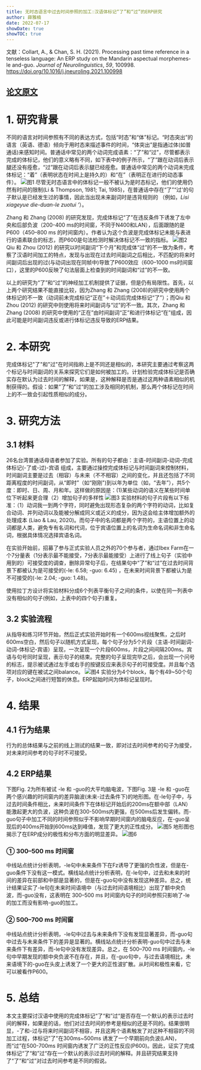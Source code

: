 ```yaml
---
title: 无时态语言中过去时间参照的加工:汉语体标记“了”和“过”的ERP研究
author: 薛雅楠
date: 2022-07-17
showDate: true
showTOC: true
---
```

文献：Collart, A., & Chan, S. H. (2021). Processing past time reference in a tenseless language: An ERP study on the Mandarin aspectual morphemes-le and-guo. _Journal of Neurolinguistics_, _59_, 100998.
https://doi.org/10.1016/j.jneuroling.2021.100998
## [论文原文](../Source_Files/2022-07-17-XYN2.Pdf)
# 1. 研究背景
不同的语言对时间参照有不同的表达方式，包括“时态”和“体”标记。“时态突出”的语言（英语、德语）倾向于用时态来描述事件的时间，“体突出”是指通过体(如普通话)来感知时间。普通话中常见的两个动词完成语素：“了”和“过”，尽管都表示完成的体标记，他们的意义略有不同，如下表中的例子所示，“了”跟在动词后表示腿还没有痊愈，“过”跟在动词后表示腿已经痊愈。普通话中常见的两个动词未完成体标记：“着”（表明状态在时间上是持久的）和“在”（表明正在进行的动态事件）。
![图1](../Supporting_Information/2022-07-17-XYN1-Fig-1.png)
尽管无时态语言中的体标记一般不被认为是时态标记，他们的使用仍然有时间的限制(Li & Thompson, 1981; Tai, 1985)，在普通话中存在“了”“过'的句子默认是已经发生过的事情，因此当出现未来副词时是违背规则的 （例如，*Lisi xiageyue die-duan-le zuotui ‘*）。

Zhang 和 Zhang (2008) 的研究发现，完成体标记“了”在违反条件下诱发了左中央和后部负波（200-400 ms的时间窗，不同于N400和LAN），后面跟随的是P600（450–800 ms 的时间窗内）。作者认为这个负波是完成体标记未能与表进行的语素联合的标志，而P600是句法检测时解决体标记不一致的指标。
![图2](../Supporting_Information/2022-07-17-XYN1-Fig-2.png)
Qiu 和 Zhou (2012) 的研究以时间副词“下个月”和完成体“过”的不一致为条件，考察了汉语时间加工的特点，发现与出现在过去时间副词之后相比，不匹配的将来时间副词后出现的过(与动词出现在同帧中)导致了P600效应（600–1000 ms时间窗口），这里的P600反映了句法层面上检查到的时间副词和“过”的不一致。

以上的研究为“了”和“过”的神经加工机制提供了证据，但是仍有局限性。首先，以上两个研究结果不能直接比较，因为Zhang 和 Zhang (2008)的研究中使用两个体标记的不一致（动词前未完成标记“正在”＋动词后完成体标记“了”）；而Qiu 和 Zhou (2012) 的研究中则使用将来时间副词与“过”的不一致。其次，Zhang 和 Zhang (2008) 的研究中使用的“正在”由时间副词“正”和进行体标记“在”组成，因此可能是时间副词违反或进行体标记违反导致的ERP结果。
# 2. 本研究
完成体标记"了"和"过"在时间指称上是不同还是相似的，本研究主要通过考察这两个标记与时间副词的关系来探究它们是如何被加工的。计划检验完成体标记是否确实存在默认为过去时间的解释，如果是，这种解释是否是通过这两种语素相似的机制获得的。假设：如果”了“和”过“的加工涉及相同的机制，那么两个体标记在时间上的不一致会引起性质相似的成分。
# 3. 研究方法
## 3.1 材料
26名台湾普通话母语者参加了实验。所有的句子都由：主语-时间副词-动词-完成体标记(-了或-过)-宾语 组成，主要通过操控完成体标记与时间副词来控制材料，时间副词主要是过去（相容）与未来（不不相容）之间的变化，并且还包括了不同距离程度的时间副词，从“即时”（如“刚刚")到以年为单位（如，“去年”），共5个度：即时、日、周、月和年。这样做的原因是：(1)某些动词的语义在某些时间单位下听起来更合理（2）增加句子的多样性
![图3](../Supporting_Information/2022-07-17-XYN1-Fig-3.png)
实验材料的句子片段有以下标准：（1）动词我一到两个字符，同时避免出现形态复杂的两个字符的动词，比如复合动词、并列动词以及能被分解成同义或近义的成分，因为这会给主体增加额外的处理成本 (Liao & Lau, 2020)。而句子中的名词都是两个字符的，主语位置上的动词都是人类，避免专有名词和代词，位于宾语位置上的名词为生命名词和非生命名词，根据具体情况选择宾语名词。

在实验开始前，招募了参与正式实验人员之外的70个参与者，通过Ibex Farm在一个7分量表（1分表示最不能接受，7分表示最能接受）上进行了线上句子（实验中用到的）可接受度的调查，删除异常句子后，在结果句中“了”和“过”在过去时间背景下都被认为是可接受的(-le: 6.58; -guo: 6.45) ，在未来时间背景下都被认为是不可接受的(-le: 2.04; -guo: 1.48)。

使用拉丁方设计将实验材料分成6个列表平衡句子之间的条件，以使在同一列表中没有相似的句子(例如，上表中的四个句子)重复。
## 3.2 实验流程
从指导和练习环节开始，然后正式实验开始时有一个600ms视线聚焦，之后时600ms空白，然后句子以随机方式呈现，每个句子分为5个片段（主语-时间副词-动词-体标记-宾语）呈现，一次呈现一个片段600ms，片段之间间隔200ms。宾语与句号同时呈现，表示句子的结束。完整的句子呈现完毕之后，会出现一个问号的标志，提示被试通过左手或右手的按键反应来表示句子的可接受度。并且每个选项对应的键在被试之间balance。
![图4](../Supporting_Information/2022-07-17-XYN1-Fig-4.png)
实验分为4个block，每个有49~50个句子，block之间进行短暂的休息。ERP起始时间为体标记呈现时。
# 4. 结果
## 4.1 行为结果
行为的总体结果与之前的线上测试的结果一致，即对过去时间参考的句子为接受，对未来时间参考的句子时不可接受。
## 4.2 ERP结果
下图Fig. 2为所有被试 -le 和 -guo的大平均脑电波，下图Fig. 3是 -le 和 -guo在两个感兴趣的时间窗内的差异脑波(未来-过去条件下)的地形图。在-le句子中，与过去时间条件相比，未来时间条件下在体标记开始后的200ms在额中部（LAN）能激起更大的负波，这种负波在300-500ms内更强，在500ms后发生偏转。而-guo句子中加工不同的时间参照似乎不影响早期时间窗内的脑电反应，在-guo呈现后的400ms开始到600ms达到峰值，发现了更大的正性成分。
![图5](../Supporting_Information/2022-07-17-XYN1-Fig-5.png)
地形图也揭示了在ERP成分的极性和分布方面的明显差异。
![图6](../Supporting_Information/2022-07-17-XYN1-Fig-6.png)
### ① 300–500 ms 时间窗
中线站点统计分析表明，-le句中未来条件下在Fz诱导了更强的负性波，但是在-guo条件下没有这一模式。横线站点统计分析表明，在-le句中，过去和未来的时间的差异在前部和中部是显著的，但是在-guo句中没有发现这种差异。总之，统计结果证实了-le句在未来时间语境中（与过去时间语境相比）出现了额中央负波，而-guo没有，这表明在 300–500 ms 时间窗内句子的时间参照只影响了-le的加工而没有影响-guo的加工。
### ② 500–700 ms 时间窗
中线站点统计分析表明，-le句中过去与未来条件下没有发现显著差异，而-guo句中过去与未来条件下的差异是显著的。横线站点统计分析表明-guo句中过去与未来条件下有差异，而-le句中没有发现差异。总之，在 500–700 ms 时间窗内，-le句中早期发现的额中央负波不在存在，并且，在-guo句中，与过去语境相比，未来语境下的-guo在头皮上诱发了一个更大的正性波扩散。从时间和极性来看，它可以被看作P600。
# 5. 总结
本文主要探讨汉语中使用的完成体标记“了“和”过“是否存在一个默认的表示过去时间的解释，如果是的话，他们对过去时间的参考是相似的还是不同的。结果很明显，-了和-过与将来时间副词不相容，并且这两个语素触发了对这种不相容的不同加工过程，体标记”了"在300ms~500ms 诱发了一个早期前向负波(LAN)，而“过”在500-700ms 时间窗内诱发了广泛的正性反应(P600)。因此，证实了完成体标记“了“和”过“存在一个默认的表示过去时间的解释。并且研究结果支持了“了”和“过”对过去时间参考是不同的假说。

